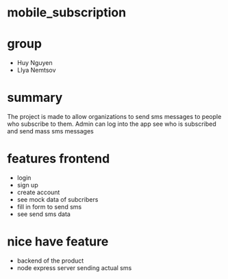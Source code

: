 # mobile_subscription

# group

- Huy Nguyen
- Llya Nemtsov

# summary

The project is made to allow organizations to send sms messages
to people who subscribe to them.
Admin can log into the app see who is subscribed and send mass sms
messages

# features frontend

- login
- sign up
- create account
- see mock data of subcribers
- fill in form to send sms
- see send sms data

# nice have feature

- backend of the product
- node express server sending actual sms
